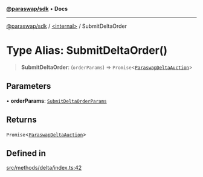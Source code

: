 [**@paraswap/sdk**](../../README.md) • **Docs**

***

[@paraswap/sdk](../../globals.md) / [\<internal\>](../README.md) / SubmitDeltaOrder

# Type Alias: SubmitDeltaOrder()

> **SubmitDeltaOrder**: (`orderParams`) => `Promise`\<[`ParaswapDeltaAuction`](../../type-aliases/ParaswapDeltaAuction.md)\>

## Parameters

• **orderParams**: [`SubmitDeltaOrderParams`](../../type-aliases/SubmitDeltaOrderParams.md)

## Returns

`Promise`\<[`ParaswapDeltaAuction`](../../type-aliases/ParaswapDeltaAuction.md)\>

## Defined in

[src/methods/delta/index.ts:42](https://github.com/paraswap/paraswap-sdk/blob/master/src/methods/delta/index.ts#L42)
